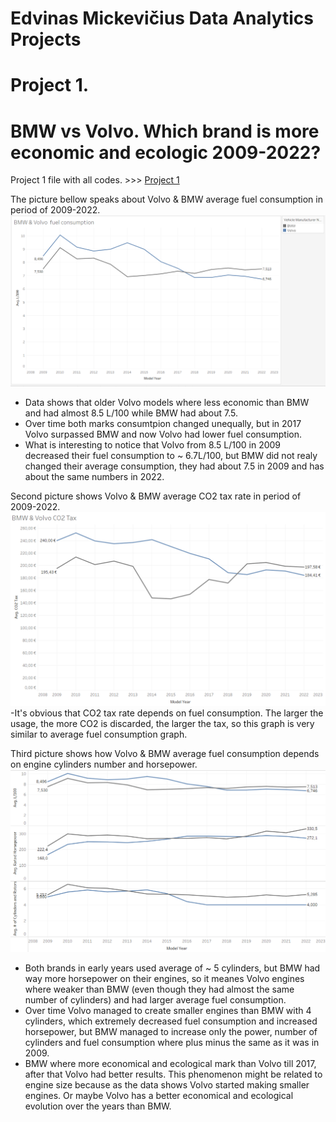 # Edvinas Mickevičius Data Analytics Projects
# Project 1.
# BMW vs Volvo. Which brand is more economic and ecologic 2009-2022?

Project 1 file with all codes. >>> [Project 1 ](https://bit.ly/3GpYNLj)

The picture bellow speaks about Volvo & BMW average fuel consumption in period of 2009-2022. 
![Picture1](/images/tableau_CidkdfHP6Q.png)
- Data shows that older Volvo models where less economic than BMW and had almost 8.5 L/100 while BMW had about 7.5.
- Over time both marks consumtpion changed unequally, but in 2017 Volvo surpassed BMW and now Volvo had lower fuel consumption.
-  What is interesting to notice that Volvo from 8.5 L/100 in 2009 decreased their fuel consumption to ~ 6.7L/100, but BMW did not realy changed their average consumption, they had about 7.5 in 2009 and has about the same numbers in 2022.

Second picture shows Volvo & BMW average CO2 tax rate in period of 2009-2022.
![](/images/CO2%20tax.png)
-It's obvious that CO2 tax rate depends on fuel consumption. The larger the usage, the more CO2 is discarded, the larger the tax, so this graph is very similar to average fuel consumption graph.

Third picture shows how Volvo & BMW average fuel consumption depends on engine cylinders number and horsepower.
![](/images/Dependency.png)
- Both brands in early years used average of ~ 5 cylinders, but BMW had way more horsepower on their engines, so it meanes Volvo engines where weaker than BMW (even though they had almost the same number of cylinders) and had larger average fuel consumption. 
- Over time Volvo managed to create smaller engines than BMW with 4 cylinders, which extremely decreased fuel consumption and increased horsepower, but BMW managed to increase only the power, number of cylinders and fuel consumption where plus minus the same as it was in 2009.
- BMW where more economical and ecological mark than Volvo till 2017, after that Volvo had better results. This phenomenon might be related to engine size because as the data shows Volvo started making smaller engines. Or maybe Volvo has a better economical and ecological evolution over the years than BMW.
